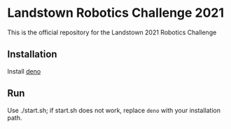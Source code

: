 # Landstown Robotics Challenge 2021

This is the official repository for the Landstown 2021 Robotics Challenge

## Installation

Install [deno](https://deno.land)

## Run
Use ./start.sh; if start.sh does not work, replace `deno` with your installation path.